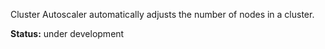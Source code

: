 Cluster Autoscaler automatically adjusts the number of nodes in a cluster.

**Status:** under development

